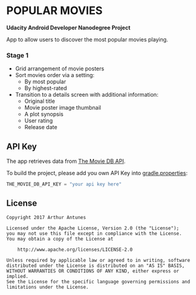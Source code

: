 # POPULAR MOVIES 

**Udacity Android Developer Nanodegree Project**

App to allow users to discover the most popular movies playing.

### Stage 1

+ Grid arrangement of movie posters
+ Sort movies order via a setting:
  + By most popular 
  + By highest-rated
+ Transition to a details screen with additional information:
  + Original title
  + Movie poster image thumbnail
  + A plot synopsis
  + User rating
  + Release date
  
## API Key

The app retrieves data from [The Movie DB API](https://www.themoviedb.org/documentation/api).
 
To build the project, please add you own API Key into [gradle.properties](gradle.properties):

```gradle
THE_MOVIE_DB_API_KEY = "your api key here"
```

## License

    Copyright 2017 Arthur Antunes

    Licensed under the Apache License, Version 2.0 (the "License");
    you may not use this file except in compliance with the License.
    You may obtain a copy of the License at

        http://www.apache.org/licenses/LICENSE-2.0

    Unless required by applicable law or agreed to in writing, software
    distributed under the License is distributed on an "AS IS" BASIS,
    WITHOUT WARRANTIES OR CONDITIONS OF ANY KIND, either express or implied.
    See the License for the specific language governing permissions and
    limitations under the License.